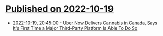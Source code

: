 # [Published on 2022-10-19](index.md)

* [2022-10-19, 20:45:00](https://news.slashdot.org/story/22/10/19/1829212/uber-now-delivers-cannabis-in-canada-says-its-first-time-a-major-third-party-platform-is-able-to-do-so?utm_source=rss1.0mainlinkanon&utm_medium=feed) - [Uber Now Delivers Cannabis in Canada, Says It's First Time a Major Third-Party Platform Is Able To Do So](https://news.slashdot.org/story/22/10/19/1829212/uber-now-delivers-cannabis-in-canada-says-its-first-time-a-major-third-party-platform-is-able-to-do-so?utm_source=rss1.0mainlinkanon&utm_medium=feed)
